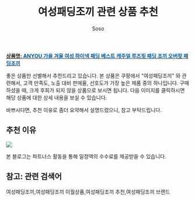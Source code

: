 ﻿---
layout: post
title:  "여성패딩조끼 관련 상품 추천"
author: Soso
categories: [ 디저털/가전 ]
tags: [여성패딩조끼,여성패딩조끼 이월상품,여성패딩조끼 추천,여성패딩조끼 브랜드]
image: https://ads-partners.coupang.com/image1/L4Spzbz2Ifwkl2_vLwi_lU9GpNhXH-xv_KURougc9IWyXciJvkwKWuCbGTNSOB7T-o0sE_K8xTNX5eKmggF7Y9_qvy-fQJL4w_85kHE5Y44YlIaAL0cM3_OcyM5sqodNm9fp4zN_CbRTD-Ns0IIRVozRCHl9PW8LvAN3mGL4ahNmXEaNmjVrjwH8kGp3hh8eMNzt-TfRN80v3z6nDU0vRob4AQU97ysVUNqlKeJ2PeS7s0Ks3VIzg4GCirE8MfQ8OR2nIpZY2umXurgFE3je3meB5OtRycQCibj4vx84BXY= 
description: "쿠팡에서 여성패딩조끼 관련 상품으로 가장 고객 선호도가 높은 제품 중 하나입니다."
---

<a href="https://link.coupang.com/re/AFFSDP?lptag=AF5673682&pageKey=7576343870&itemId=19990899779&vendorItemId=87247375779&traceid=V0-153-1c6e14f417070ae3&requestid=20231116174527390039788493&token=31850C%7CMIXED"><b>상품명: <font color='#01579B'>ANYOU 가을 겨울 여성 하이넥 패딩 베스트 캐주얼 루즈핏 패딩 조끼 오버핏 패딩조끼</font></b></a>

좋은 상품만 선별해서 추천드리고 있습니다.
본 상품은 쿠팡에서 "여성패딩조끼" 와 관련해서, 고객 만족도, 노출 대비 판매율, 선호도가 가장 높은 제품 중의 하나입니다.
구매하셨을 때, 크게 후회가 되지 않을 상품으로 보시면 됩니다. 
다음 이미지를 클릭하시면 해당 상품에 대한 상세 내용을 보실 수 있습니다.

바쁘시다면, 추천 이유로 좀더 요약해서 설명드렸으니, 참고 부탁드립니다.

## 추천 이유 

<a href="https://link.coupang.com/re/AFFSDP?lptag=AF5673682&pageKey=7576343870&itemId=19990899779&vendorItemId=87247375779&traceid=V0-153-1c6e14f417070ae3&requestid=20231116174527390039788493&token=31850C%7CMIXED"><img src="https://thumbnail10.coupangcdn.com/thumbnails/remote/q89/image/vendor_inventory/3433/722bd26d2845620116c6a9ff927a660413de5b787cc40fbdd1baee10daac.jpg"></a> 

본 블로그는 파트너스 활동을 통해 일정액의 수수료를 제공받을 수 있습니다.

## 참고: 관련 검색어    
여성패딩조끼,여성패딩조끼 이월상품,여성패딩조끼 추천,여성패딩조끼 브랜드